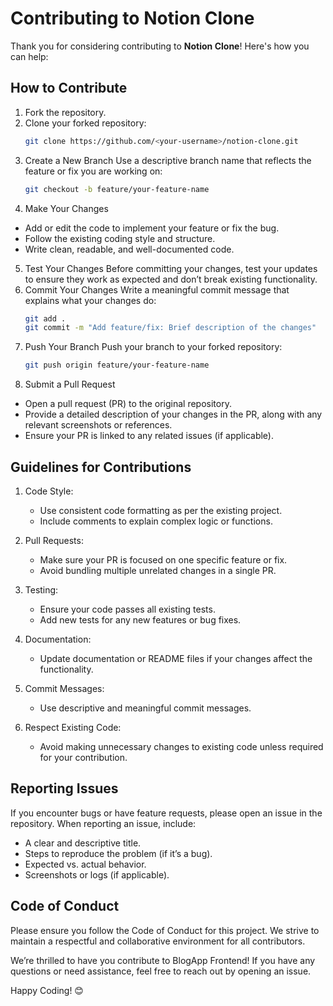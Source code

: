 # Contributing to Notion Clone

Thank you for considering contributing to **Notion Clone**! Here's how you can help:

## How to Contribute

1. Fork the repository.
2. Clone your forked repository:
   ```bash
   git clone https://github.com/<your-username>/notion-clone.git
3. Create a New Branch
Use a descriptive branch name that reflects the feature or fix you are working on:
   ```bash
   git checkout -b feature/your-feature-name
4. Make Your Changes
- Add or edit the code to implement your feature or fix the bug.
- Follow the existing coding style and structure.
- Write clean, readable, and well-documented code.
5. Test Your Changes
Before committing your changes, test your updates to ensure they work as expected and don’t break existing functionality.
6. Commit Your Changes
Write a meaningful commit message that explains what your changes do:
   ```bash
   git add .
   git commit -m "Add feature/fix: Brief description of the changes"
7. Push Your Branch
Push your branch to your forked repository:
   ```bash
   git push origin feature/your-feature-name

8. Submit a Pull Request
- Open a pull request (PR) to the original repository.
- Provide a detailed description of your changes in the PR, along with any relevant screenshots or references.
- Ensure your PR is linked to any related issues (if applicable).   

## Guidelines for Contributions

1. Code Style:
   - Use consistent code formatting as per the existing project.
   - Include comments to explain complex logic or functions.
     
2. Pull Requests:

   - Make sure your PR is focused on one specific feature or fix.
   - Avoid bundling multiple unrelated changes in a single PR.
     
3. Testing:

   - Ensure your code passes all existing tests.
   - Add new tests for any new features or bug fixes.

4. Documentation:

   - Update documentation or README files if your changes affect the functionality.

5. Commit Messages:

   - Use descriptive and meaningful commit messages.

6. Respect Existing Code:

   - Avoid making unnecessary changes to existing code unless required for your contribution.

## Reporting Issues
If you encounter bugs or have feature requests, please open an issue in the repository. When reporting an issue, include:

   - A clear and descriptive title.
   - Steps to reproduce the problem (if it’s a bug).
   - Expected vs. actual behavior.
   - Screenshots or logs (if applicable).

## Code of Conduct
Please ensure you follow the Code of Conduct for this project. We strive to maintain a respectful and collaborative environment for all contributors.





We’re thrilled to have you contribute to BlogApp Frontend! If you have any questions or need assistance, feel free to reach out by opening an issue.

Happy Coding! 😊
